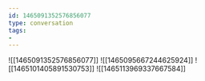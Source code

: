 ```yaml
---
id: 1465091352576856077
type: conversation
tags:
- 
---
```

![[1465091352576856077]]
![[1465095667244625924]]
![[1465101405891530753]]
![[1465113969337667584]]

